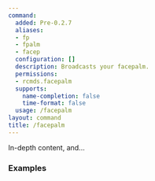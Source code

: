 ```yaml
---
command:
  added: Pre-0.2.7
  aliases:
  - fp
  - fpalm
  - facep
  configuration: []
  description: Broadcasts your facepalm.
  permissions:
  - rcmds.facepalm
  supports:
    name-completion: false
    time-format: false
  usage: /facepalm
layout: command
title: /facepalm
---
```


In-depth content, and...

### Examples

